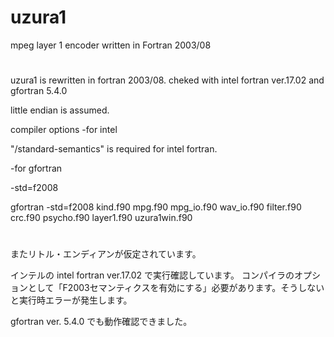 # uzura1
mpeg layer 1 encoder written in Fortran 2003/08  
#
uzura1 is rewritten in fortran 2003/08.
cheked with intel fortran ver.17.02 and gfortran 5.4.0

little endian is assumed.

compiler options
-for intel

"/standard-semantics" is required for intel fortran.

-for gfortran

-std=f2008

gfortran -std=f2008  kind.f90 mpg.f90 mpg_io.f90 wav_io.f90 filter.f90 crc.f90 psycho.f90 layer1.f90 uzura1win.f90  


#
またリトル・エンディアンが仮定されています。

インテルの intel fortran ver.17.02 で実行確認しています。
コンパイラのオプションとして「F2003セマンティクスを有効にする」必要があります。そうしないと実行時エラーが発生します。

gfortran ver. 5.4.0 でも動作確認できました。